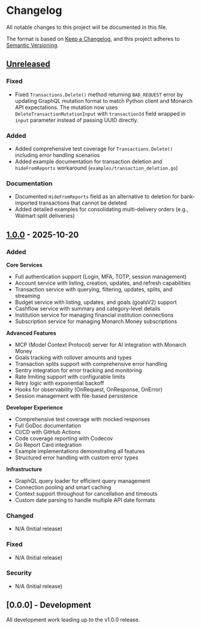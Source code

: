# Changelog

All notable changes to this project will be documented in this file.

The format is based on [Keep a Changelog](https://keepachangelog.com/en/1.0.0/),
and this project adheres to [Semantic Versioning](https://semver.org/spec/v2.0.0.html).

## [Unreleased]

### Fixed
- Fixed `Transactions.Delete()` method returning `BAD_REQUEST` error by updating GraphQL mutation format to match Python client and Monarch API expectations. The mutation now uses `DeleteTransactionMutationInput` with `transactionId` field wrapped in `input` parameter instead of passing UUID directly.

### Added
- Added comprehensive test coverage for `Transactions.Delete()` including error handling scenarios
- Added example documentation for transaction deletion and `hideFromReports` workaround (`examples/transaction_deletion.go`)

### Documentation
- Documented `HideFromReports` field as an alternative to deletion for bank-imported transactions that cannot be deleted
- Added detailed examples for consolidating multi-delivery orders (e.g., Walmart split deliveries)

## [1.0.0] - 2025-10-20

### Added

**Core Services**
- Full authentication support (Login, MFA, TOTP, session management)
- Account service with listing, creation, updates, and refresh capabilities
- Transaction service with querying, filtering, updates, splits, and streaming
- Budget service with listing, updates, and goals (goalsV2) support
- Cashflow service with summary and category-level details
- Institution service for managing financial institution connections
- Subscription service for managing Monarch Money subscriptions

**Advanced Features**
- MCP (Model Context Protocol) server for AI integration with Monarch Money
- Goals tracking with rollover amounts and types
- Transaction splits support with comprehensive error handling
- Sentry integration for error tracking and monitoring
- Rate limiting support with configurable limits
- Retry logic with exponential backoff
- Hooks for observability (OnRequest, OnResponse, OnError)
- Session management with file-based persistence

**Developer Experience**
- Comprehensive test coverage with mocked responses
- Full GoDoc documentation
- CI/CD with GitHub Actions
- Code coverage reporting with Codecov
- Go Report Card integration
- Example implementations demonstrating all features
- Structured error handling with custom error types

**Infrastructure**
- GraphQL query loader for efficient query management
- Connection pooling and smart caching
- Context support throughout for cancellation and timeouts
- Custom date parsing to handle multiple API date formats

### Changed
- N/A (Initial release)

### Fixed
- N/A (Initial release)

### Security
- N/A (Initial release)

## [0.0.0] - Development

All development work leading up to the v1.0.0 release.

[Unreleased]: https://github.com/eshaffer321/monarchmoney-go/compare/v1.0.0...HEAD
[1.0.0]: https://github.com/eshaffer321/monarchmoney-go/releases/tag/v1.0.0
